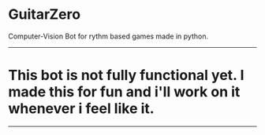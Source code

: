 # GuitarZero
Computer-Vision Bot for rythm based games made in python. 

---

# This bot is not fully functional yet. I made this for fun and i'll work on it whenever i feel like it.

---
